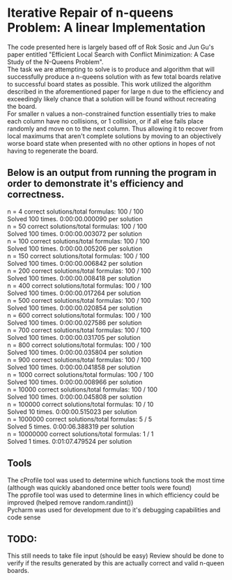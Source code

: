 # Iterative Repair of n-queens Problem: A linear Implementation

The code presented here is largely based off of Rok Sosic and Jun Gu's paper entitled "Efficient Local Search with Conflict Minimization: A Case Study of the N-Queens Problem".  
The task we are attempting to solve is to produce and algorithm that will successfully produce a n-queens solution with as few total boards relative to successful board states as possible.
This work utilized the algorithm described in the aforementioned paper for large n due to the efficiency and exceedingly likely chance that a solution will be found without recreating the board.  
For smaller n values a non-constrained function essentially tries to make each column have no collisions, or 1 collision, or if all else fails place randomly and move on to the next column. Thus allowing
it to recover from local maximums that aren't complete solutions by moving to an objectively worse board state when presented with no other options in hopes of not having to regenerate the board.

## Below is an output from running the program in order to demonstrate it's efficiency and correctness. 
n = 4 correct solutions/total formulas: 100 / 100  
Solved 100 times.  0:00:00.000090  per solution  
n = 50 correct solutions/total formulas: 100 / 100  
Solved 100 times.  0:00:00.003072  per solution  
n = 100 correct solutions/total formulas: 100 / 100  
Solved 100 times.  0:00:00.005206  per solution  
n = 150 correct solutions/total formulas: 100 / 100  
Solved 100 times.  0:00:00.006842  per solution  
n = 200 correct solutions/total formulas: 100 / 100  
Solved 100 times.  0:00:00.008418  per solution  
n = 400 correct solutions/total formulas: 100 / 100  
Solved 100 times.  0:00:00.017264  per solution  
n = 500 correct solutions/total formulas: 100 / 100  
Solved 100 times.  0:00:00.020854  per solution  
n = 600 correct solutions/total formulas: 100 / 100  
Solved 100 times.  0:00:00.027586  per solution  
n = 700 correct solutions/total formulas: 100 / 100  
Solved 100 times.  0:00:00.031705  per solution  
n = 800 correct solutions/total formulas: 100 / 100  
Solved 100 times.  0:00:00.035804  per solution  
n = 900 correct solutions/total formulas: 100 / 100  
Solved 100 times.  0:00:00.041858  per solution  
n = 1000 correct solutions/total formulas: 100 / 100  
Solved 100 times.  0:00:00.008966  per solution  
n = 10000 correct solutions/total formulas: 100 / 100  
Solved 100 times.  0:00:00.045808  per solution  
n = 100000 correct solutions/total formulas: 10 / 10  
Solved 10 times.  0:00:00.515023  per solution  
n = 1000000 correct solutions/total formulas: 5 / 5  
Solved 5 times.  0:00:06.388319  per solution  
n = 10000000 correct solutions/total formulas: 1 / 1  
Solved 1 times.  0:01:07.479524  per solution  

## Tools
The cProfile tool was used to determine which functions took the most time (although was quickly abandoned once better tools were found)  
The pprofile tool was used to determine lines in which efficiency could be improved (helped remove random.randint())  
Pycharm was used for development due to it's debugging capabilities and code sense  

## TODO:
This still needs to take file input (should be easy)
Review should be done to verify if the results generated by this are actually correct and valid n-queen boards.

